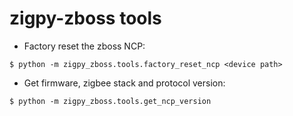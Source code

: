 # zigpy-zboss tools

- Factory reset the zboss NCP:

`$ python -m zigpy_zboss.tools.factory_reset_ncp <device path>`

- Get firmware, zigbee stack and protocol version:

`$ python -m zigpy_zboss.tools.get_ncp_version`
